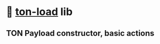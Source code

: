 # 💎 [ton-load](https://github.com/LowGas-Jun/ton-load) lib

## TON Payload constructor, basic actions
